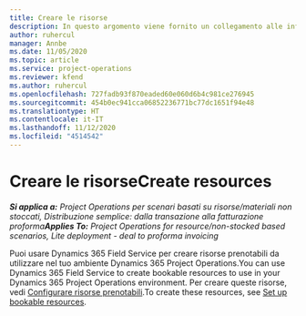 ```yaml
---
title: Creare le risorse
description: In questo argomento viene fornito un collegamento alle informazioni su come creare risorse prenotabili.
author: ruhercul
manager: Annbe
ms.date: 11/05/2020
ms.topic: article
ms.service: project-operations
ms.reviewer: kfend
ms.author: ruhercul
ms.openlocfilehash: 727fadb93f870eaded60e060d6b4c981ce276945
ms.sourcegitcommit: 454b0ec941cca06852236771bc77dc1651f94e48
ms.translationtype: HT
ms.contentlocale: it-IT
ms.lasthandoff: 11/12/2020
ms.locfileid: "4514542"
---
```

# <a name="create-resources"></a><span data-ttu-id="477af-103">Creare le risorse</span><span class="sxs-lookup"><span data-stu-id="477af-103">Create resources</span></span>

<span data-ttu-id="477af-104">_**Si applica a:** Project Operations per scenari basati su risorse/materiali non stoccati, Distribuzione semplice: dalla transazione alla fatturazione proforma_</span><span class="sxs-lookup"><span data-stu-id="477af-104">_**Applies To:** Project Operations for resource/non-stocked based scenarios, Lite deployment - deal to proforma invoicing_</span></span>

<span data-ttu-id="477af-105">Puoi usare Dynamics 365 Field Service per creare risorse prenotabili da utilizzare nel tuo ambiente Dynamics 365 Project Operations.</span><span class="sxs-lookup"><span data-stu-id="477af-105">You can use Dynamics 365 Field Service to create bookable resources to use in your Dynamics 365 Project Operations environment.</span></span> <span data-ttu-id="477af-106">Per creare queste risorse, vedi [Configurare risorse prenotabili](https://docs.microsoft.com/dynamics365/field-service/set-up-bookable-resources).</span><span class="sxs-lookup"><span data-stu-id="477af-106">To create these resources, see [Set up bookable resources](https://docs.microsoft.com/dynamics365/field-service/set-up-bookable-resources).</span></span>
